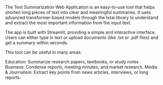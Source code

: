 The Text Summarization Web Application is an easy-to-use tool that helps shorten long pieces of text into clear and meaningful summaries. It uses advanced transformer-based models through the txtai library to understand and extract the most important information from the input text.

The app is built with Streamlit, providing a simple and interactive interface. Users can either type in text or upload documents (like .txt or .pdf files) and get a summary within seconds.

This tool can be useful in many areas:

Education: Summarize research papers, textbooks, or study notes.
Business: Condense reports, meeting minutes, and market research.
Media & Journalism: Extract key points from news articles, interviews, or long reports.
